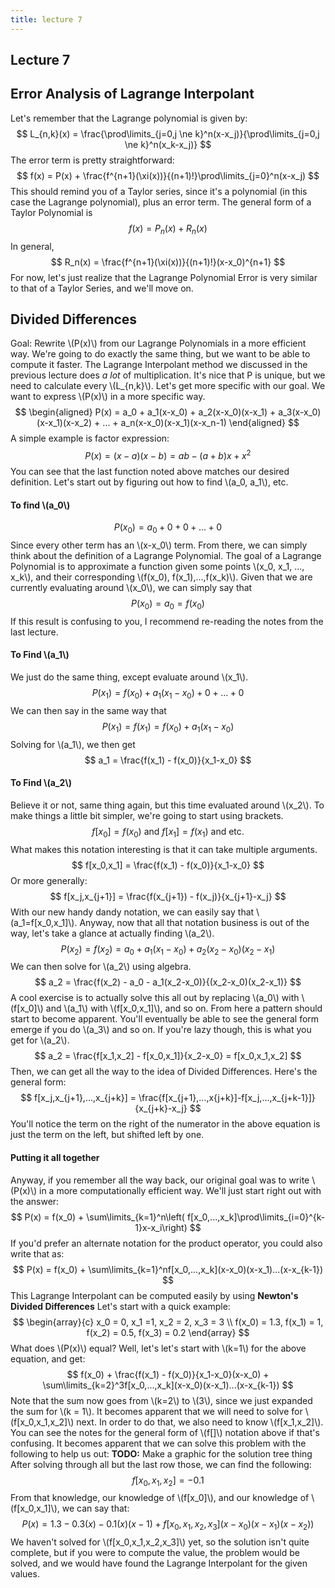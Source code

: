```yaml
---
title: lecture 7
---
```

## Lecture 7

## Error Analysis of Lagrange Interpolant
Let's remember that the Lagrange polynomial is given by:
$$
L_{n,k}(x) = \frac{\prod\limits_{j=0,j \ne k}^n(x-x_j)}{\prod\limits_{j=0,j \ne k}^n(x_k-x_j)}
$$
The error term is pretty straightforward:
$$
f(x) = P(x) + \frac{f^{n+1}(\xi(x))}{(n+1)!}\prod\limits_{j=0}^n(x-x_j)
$$
This should remind you of a Taylor series, since it's a polynomial (in this case the Lagrange polynomial), plus an error term. The general form of a Taylor Polynomial is
$$
f(x) = P_n(x) + R_n(x)
$$
In general,
$$
R_n(x) = \frac{f^{n+1}(\xi(x))}{(n+1)!}(x-x_0)^{n+1}
$$
For now, let's just realize that the Lagrange Polynomial Error is very similar to that of a Taylor Series, and we'll move on.

## Divided Differences
Goal: Rewrite \\(P(x)\\) from our Lagrange Polynomials in a more efficient way. We're going to do exactly the same thing, but we want to be able to compute it faster. The Lagrange Interpolant method we discussed in the previous lecture does *a lot* of multiplication. It's nice that P is unique, but we need to calculate every \\(L_{n,k}\\).
Let's get more specific with our goal. We want to express \\(P(x)\\) in a more specific way.
$$
\begin{aligned}
P(x) = a_0 + a_1(x-x_0) + a_2(x-x_0)(x-x_1) + a_3(x-x_0)(x-x_1)(x-x_2) + ... + a_n(x-x_0)(x-x_1)(x-x_n-1)
\end{aligned}
$$
A simple example is factor expression:
$$
P(x) = (x-a)(x-b) = ab - (a+b)x + x^2
$$
You can see that the last function noted above matches our desired definition.
Let's start out by figuring out how to find \\(a_0, a_1\\), etc.
#### To find \\(a_0\\)
$$
P(x_0) = a_0 + 0 + 0 + ... + 0
$$
Since every other term has an \\(x-x_0\\) term.
From there, we can simply think about the definition of a Lagrange Polynomial. The goal of a Lagrange Polynomial is to approximate a function given some points \\(x_0, x_1, ..., x_k\\), and their corresponding \\(f(x_0), f(x_1),...,f(x_k)\\). Given that we are currently evaluating around \\(x_0\\), we can simply say that
$$
P(x_0) = a_0 = f(x_0)
$$
If this result is confusing to you, I recommend re-reading the notes from the last lecture.
#### To Find \\(a_1\\)
We just do the same thing, except evaluate around \\(x_1\\).
$$
P(x_1) = f(x_0) + a_1(x_1-x_0) + 0 + ... + 0
$$
We can then say in the same way that
$$
P(x_1) = f(x_1) = f(x_0) + a_1(x_1-x_0)
$$
Solving for \\(a_1\\), we then get
$$
a_1 = \frac{f(x_1) - f(x_0)}{x_1-x_0}
$$
#### To Find \\(a_2\\)
Believe it or not, same thing again, but this time evaluated around \\(x_2\\).
To make things a little bit simpler, we're going to start using brackets.
$$
f[x_0] = f(x_0) \textrm{ and } f[x_1] = f(x_1) \textrm{ and etc.}
$$
What makes this notation interesting is that it can take multiple arguments.
$$
f[x_0,x_1] = \frac{f(x_1) - f(x_0)}{x_1-x_0}
$$
Or more generally:
$$
f[x_j,x_{j+1}] = \frac{f(x_{j+1}) - f(x_j)}{x_{j+1}-x_j}
$$
With our new handy dandy notation, we can easily say that \\(a_1=f[x_0,x_1]\\). Anyway, now that all that notation business is out of the way, let's take a glance at actually finding \\(a_2\\).
$$
P(x_2) = f(x_2) = a_0 + a_1(x_1-x_0) + a_2(x_2-x_0)(x_2-x_1)
$$
We can then solve for \\(a_2\\) using algebra.
$$
a_2 = \frac{f(x_2) - a_0 - a_1(x_2-x_0)}{(x_2-x_0)(x_2-x_1)}
$$
A cool exercise is to actually solve this all out by replacing \\(a_0\\) with \\(f[x_0]\\) and \\(a_1\\) with \\(f[x_0,x_1]\\), and so on. From here a pattern should start to become apparent. You'll eventually be able to see the general form emerge if you do \\(a_3\\) and so on. If you're lazy though, this is what you get for \\(a_2\\).
$$
a_2 = \frac{f[x_1,x_2] - f[x_0,x_1]}{x_2-x_0} = f[x_0,x_1,x_2]
$$
Then, we can get all the way to the idea of Divided Differences. Here's the general form:
$$
f[x_j,x_{j+1},...,x_{j+k}] = \frac{f[x_{j+1},...,x{j+k}]-f[x_j,...,x_{j+k-1}]}{x_{j+k}-x_j}
$$
You'll notice the term on the right of the numerator in the above equation is just the term on the left, but shifted left by one.

#### Putting it all together
Anyway, if you remember all the way back, our original goal was to write \\(P(x)\\) in a more computationally efficient way.  We'll just start right out with the answer:
$$
P(x) = f(x_0) + \sum\limits_{k=1}^n\left( f[x_0,...,x_k]\prod\limits_{i=0}^{k-1}x-x_i\right)
$$
If you'd prefer an alternate notation for the product operator, you could also write that as:
$$
P(x) = f(x_0) + \sum\limits_{k=1}^nf[x_0,...,x_k](x-x_0)(x-x_1)...(x-x_{k-1})
$$
This Lagrange Interpolant can be computed easily by using **Newton's Divided Differences**
Let's start with a quick example:
$$
\begin{array}{c}
x_0 = 0, x_1 =1, x_2 = 2, x_3 = 3 \\
f(x_0) = 1.3, f(x_1) = 1, f(x_2) = 0.5, f(x_3) = 0.2
\end{array}
$$
What does \\(P(x)\\) equal?
Well, let's let's start with \\(k=1\\) for the above equation, and get:
$$
f(x_0) + \frac{f(x_1) - f(x_0)}{x_1-x_0}(x-x_0) + \sum\limits_{k=2}^3f[x_0,...,x_k](x-x_0)(x-x_1)...(x-x_{k-1})
$$
Note that the sum now goes from \\(k=2\\) to \\(3\\), since we just expanded the sum for \\(k = 1\\). It becomes apparent that we will need to solve for \\(f[x_0,x_1,x_2]\\) next. In order to do that, we also need to know \\(f[x_1,x_2]\\). You can see the notes for the general form of \\(f[]\\) notation above if that's confusing. It becomes apparent that we can solve this problem with the following to help us out:
**TODO:** Make a graphic for the solution tree thing
After solving through all but the last row those, we can find the following:
$$
f[x_0,x_1,x_2] = -0.1
$$
From that knowledge, our knowledge of \\(f[x_0]\\), and our knowledge of \\(f[x_0,x_1]\\), we can say that:
$$
P(x) = 1.3 - 0.3(x) - 0.1 (x)(x-1) + f[x_0,x_1,x_2,x_3](x-x_0)(x-x_1)(x-x_2))
$$
We haven't solved for \\(f[x_0,x_1,x_2,x_3]\\) yet, so the solution isn't quite complete, but if you were to compute the value, the problem would be solved, and we would have found the Lagrange Interpolant for the given values.
